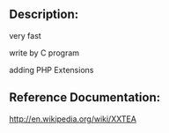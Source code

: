 ## Description: ##

very fast

write by C program

adding PHP Extensions



## Reference Documentation: ##

http://en.wikipedia.org/wiki/XXTEA